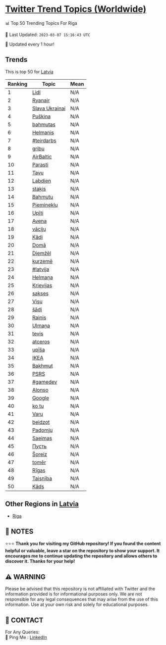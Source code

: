 [Twitter Trend Topics (Worldwide)](https://github.com/ErcinDedeoglu/Twitter-Trend-Topics)
==========


📊 Top 50 Trending Topics For Riga

📆 Last Updated: `2023-03-07 15:16:43 UTC`

🔧 Updated every 1 hour!


## Trends

This is top 50 for [Latvia](</Latvia>)

| Ranking | Topic | Mean |
| ------- | ------------ | ------------ |
| 1 | [Lidl](http://twitter.com/search?q=Lidl) | N/A |
| 2 | [Ryanair](http://twitter.com/search?q=Ryanair) | N/A |
| 3 | [Slava Ukrainai](http://twitter.com/search?q=Slava+Ukrainai) | N/A |
| 4 | [Puškina](http://twitter.com/search?q=Pu%c5%a1kina) | N/A |
| 5 | [bahmutas](http://twitter.com/search?q=bahmutas) | N/A |
| 6 | [Helmanis](http://twitter.com/search?q=Helmanis) | N/A |
| 7 | [#teirdarbs](http://twitter.com/search?q=%23teirdarbs) | N/A |
| 8 | [gribu](http://twitter.com/search?q=gribu) | N/A |
| 9 | [AirBaltic](http://twitter.com/search?q=AirBaltic) | N/A |
| 10 | [Parasti](http://twitter.com/search?q=Parasti) | N/A |
| 11 | [Tavu](http://twitter.com/search?q=Tavu) | N/A |
| 12 | [Labdien](http://twitter.com/search?q=Labdien) | N/A |
| 13 | [staķis](http://twitter.com/search?q=sta%c4%b7is) | N/A |
| 14 | [Bahmutu](http://twitter.com/search?q=Bahmutu) | N/A |
| 15 | [Pieminekļu](http://twitter.com/search?q=Pieminek%c4%bcu) | N/A |
| 16 | [Upīti](http://twitter.com/search?q=Up%c4%abti) | N/A |
| 17 | [Avena](http://twitter.com/search?q=Avena) | N/A |
| 18 | [vāciju](http://twitter.com/search?q=v%c4%81ciju) | N/A |
| 19 | [Kādi](http://twitter.com/search?q=K%c4%81di) | N/A |
| 20 | [Domā](http://twitter.com/search?q=Dom%c4%81) | N/A |
| 21 | [Diemžēl](http://twitter.com/search?q=Diem%c5%be%c4%93l) | N/A |
| 22 | [kurzemē](http://twitter.com/search?q=kurzem%c4%93) | N/A |
| 23 | [#latvija](http://twitter.com/search?q=%23latvija) | N/A |
| 24 | [Helmaņa](http://twitter.com/search?q=Helma%c5%86a) | N/A |
| 25 | [Krievijas](http://twitter.com/search?q=Krievijas) | N/A |
| 26 | [sakses](http://twitter.com/search?q=sakses) | N/A |
| 27 | [Visu](http://twitter.com/search?q=Visu) | N/A |
| 28 | [šādi](http://twitter.com/search?q=%c5%a1%c4%81di) | N/A |
| 29 | [Rainis](http://twitter.com/search?q=Rainis) | N/A |
| 30 | [Ulmaņa](http://twitter.com/search?q=Ulma%c5%86a) | N/A |
| 31 | [tevis](http://twitter.com/search?q=tevis) | N/A |
| 32 | [atceros](http://twitter.com/search?q=atceros) | N/A |
| 33 | [upīša](http://twitter.com/search?q=up%c4%ab%c5%a1a) | N/A |
| 34 | [IKEA](http://twitter.com/search?q=IKEA) | N/A |
| 35 | [Bakhmut](http://twitter.com/search?q=Bakhmut) | N/A |
| 36 | [PSRS](http://twitter.com/search?q=PSRS) | N/A |
| 37 | [#gamedev](http://twitter.com/search?q=%23gamedev) | N/A |
| 38 | [Alonso](http://twitter.com/search?q=Alonso) | N/A |
| 39 | [Google](http://twitter.com/search?q=Google) | N/A |
| 40 | [ko tu](http://twitter.com/search?q=ko+tu) | N/A |
| 41 | [Varu](http://twitter.com/search?q=Varu) | N/A |
| 42 | [beidzot](http://twitter.com/search?q=beidzot) | N/A |
| 43 | [Padomju](http://twitter.com/search?q=Padomju) | N/A |
| 44 | [Saeimas](http://twitter.com/search?q=Saeimas) | N/A |
| 45 | [Пусть](http://twitter.com/search?q=%d0%9f%d1%83%d1%81%d1%82%d1%8c) | N/A |
| 46 | [Šoreiz](http://twitter.com/search?q=%c5%a0oreiz) | N/A |
| 47 | [tomēr](http://twitter.com/search?q=tom%c4%93r) | N/A |
| 48 | [Rīgas](http://twitter.com/search?q=R%c4%abgas) | N/A |
| 49 | [Taisnība](http://twitter.com/search?q=Taisn%c4%abba) | N/A |
| 50 | [Kāds](http://twitter.com/search?q=K%c4%81ds) | N/A |



## Other Regions in [Latvia](</Latvia>)

* [Riga](</Latvia/Riga.md>)



## 📝 NOTES

⭐⭐⭐ **Thank you for visiting my GitHub repository! If you found the content helpful or valuable, leave a star on the repository to show your support. It encourages me to continue updating the repository and allows others to discover it. Thanks for your help!**


## ⚠️ WARNING

Please be advised that this repository is not affiliated with Twitter and the information provided is for informational purposes only. We are not responsible for any legal consequences that may arise from the use of this information. Use at your own risk and solely for educational purposes.


## 📨 CONTACT

 For Any Queries:  
            🏓 Ping Me : [LinkedIn](https://www.linkedin.com/in/ercindedeoglu/)
